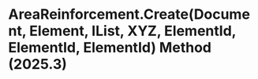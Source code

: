 # AreaReinforcement.Create(Document, Element, IList<Curve>, XYZ, ElementId, ElementId, ElementId) Method (2025.3)

﻿